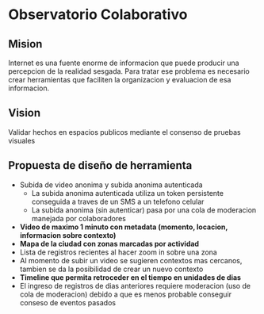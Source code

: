 # Observatorio Colaborativo

## Mision
Internet es una fuente enorme de informacion que puede producir una percepcion de la realidad sesgada. Para tratar ese problema es necesario crear herramientas que faciliten la organizacion y evaluacion de esa informacion.

## Vision
Validar hechos en espacios publicos mediante el consenso de pruebas visuales

## Propuesta de diseño de herramienta
* Subida de video anonima y subida anonima autenticada
  * La subida anonima autenticada utiliza un token persistente conseguida a traves de un SMS a un telefono celular
  * La subida anonima (sin autenticar) pasa por una cola de moderacion manejada por colaboradores
* **Video de maximo 1 minuto con metadata (momento, locacion, informacion sobre contexto)**
* **Mapa de la ciudad con zonas marcadas por actividad**
* Lista de registros recientes al hacer zoom in sobre una zona
* Al momento de subir un video se sugieren contextos mas cercanos, tambien se da la posibilidad de crear un nuevo contexto
* **Timeline que permita retroceder en el tiempo en unidades de dias**
* El ingreso de registros de dias anteriores requiere moderacion (uso de cola de moderacion) debido a que es menos probable conseguir conseso de eventos pasados

